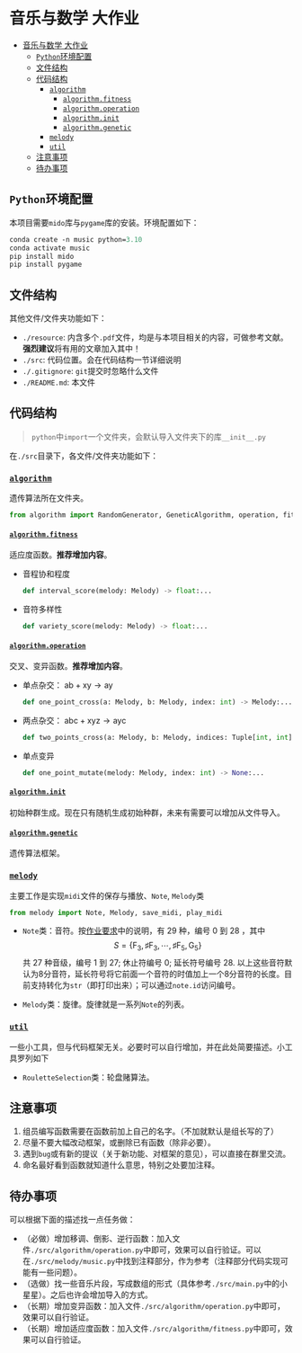 # 音乐与数学 大作业

- [音乐与数学 大作业](#音乐与数学-大作业)
  - [`Python`环境配置](#python环境配置)
  - [文件结构](#文件结构)
  - [代码结构](#代码结构)
    - [`algorithm`](#algorithm)
      - [`algorithm.fitness`](#algorithmfitness)
      - [`algorithm.operation`](#algorithmoperation)
      - [`algorithm.init`](#algorithminit)
      - [`algorithm.genetic`](#algorithmgenetic)
    - [`melody`](#melody)
    - [`util`](#util)
  - [注意事项](#注意事项)
  - [待办事项](#待办事项)

## `Python`环境配置

本项目需要`mido`库与`pygame`库的安装。环境配置如下：

```ps
conda create -n music python=3.10
conda activate music
pip install mido
pip install pygame
```

## 文件结构

其他文件/文件夹功能如下：

- `./resource`: 内含多个`.pdf`文件，均是与本项目相关的内容，可做参考文献。**强烈建议**将有用的文章加入其中！
- `./src`: 代码位置。会在代码结构一节详细说明
- `./.gitignore`: `git`提交时忽略什么文件
- `./README.md`: 本文件

## 代码结构

> `python`中`import`一个文件夹，会默认导入文件夹下的库`__init__.py`

在`./src`目录下，各文件/文件夹功能如下：

### [`algorithm`](./src/algorithm/)

遗传算法所在文件夹。

```python
from algorithm import RandomGenerator, GeneticAlgorithm, operation, fitness
```

#### [`algorithm.fitness`](./src/algorithm/fitness.py)

适应度函数。**推荐增加内容**。

- 音程协和程度

  ```python
  def interval_score(melody: Melody) -> float:...
  ```

- 音符多样性

  ```python
  def variety_score(melody: Melody) -> float:...
  ```

#### [`algorithm.operation`](./src/algorithm/operation.py)

交叉、变异函数。**推荐增加内容**。

- 单点杂交： $\text{ab}+\text{xy}\to \text{ay}$

  ```python
  def one_point_cross(a: Melody, b: Melody, index: int) -> Melody:...
  ```

- 两点杂交： $\text{abc}+\text{xyz}\to \text{ayc}$

  ```python
  def two_points_cross(a: Melody, b: Melody, indices: Tuple[int, int]) -> Melody:...
  ```

- 单点变异

  ```python
  def one_point_mutate(melody: Melody, index: int) -> None:...
  ```

#### [`algorithm.init`](./src/algorithm/init.py)

初始种群生成。现在只有随机生成初始种群，未来有需要可以增加从文件导入。

#### [`algorithm.genetic`](./src/algorithm/genetic.py)

遗传算法框架。

### [`melody`](./src/melody/)

主要工作是实现`midi`文件的保存与播放、`Note`, `Melody`类

```python
from melody import Note, Melody, save_midi, play_midi
```

- `Note`类：音符。按[作业要求](./resource/projects23b.pdf)中的说明，有 $29$ 种，编号 $0$ 到 $28$ ，其中
    $$S=\left\lbrace\text{F}_3,\sharp\text{F}_3,\cdots,\sharp\text{F}_5,\text{G}_5\right\rbrace$$
    共 $27$ 种音级，编号 $1$ 到 $27$; 休止符编号 $0$; 延长符号编号 $28$. 以上这些音符默认为8分音符，延长符号将它前面一个音符的时值加上一个8分音符的长度。目前支持转化为`str`（即打印出来）；可以通过`note.id`访问编号。

- `Melody`类：旋律。旋律就是一系列`Note`的列表。

### [`util`](./src/util/)

一些小工具，但与代码框架无关。必要时可以自行增加，并在此处简要描述。小工具罗列如下

- `RouletteSelection`类：轮盘赌算法。

## 注意事项

1. 组员编写函数需要在函数前加上自己的名字。（不加就默认是组长写的了）
2. 尽量不要大幅改动框架，或删除已有函数（除非必要）。
3. 遇到`bug`或有新的提议（关于新功能、对框架的意见），可以直接在群里交流。
4. 命名最好看到函数就知道什么意思，特别之处要加注释。

## 待办事项

可以根据下面的描述找一点任务做：

- （必做）增加移调、倒影、逆行函数：加入文件`./src/algorithm/operation.py`中即可，效果可以自行验证。可以在`./src/melody/music.py`中找到注释部分，作为参考（注释部分代码实现可能有一些问题）。
- （选做）找一些音乐片段，写成数组的形式（具体参考`./src/main.py`中的小星星）。之后也许会增加导入的方式。
- （长期）增加变异函数：加入文件`./src/algorithm/operation.py`中即可，效果可以自行验证。
- （长期）增加适应度函数：加入文件`./src/algorithm/fitness.py`中即可，效果可以自行验证。
